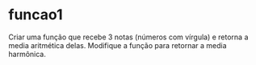 # funcao1
Criar uma função que recebe 3 notas (números com vírgula) e retorna a media aritmética delas.
Modifique a função para retornar a media harmônica.
